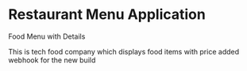 # Restaurant Menu Application

Food Menu with Details

This is tech food company which displays food items with price
added webhook
for the new build
